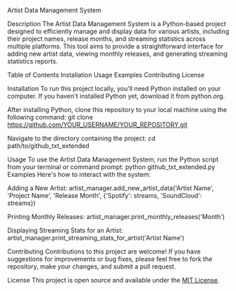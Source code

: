 Artist Data Management System

Description
The Artist Data Management System is a Python-based project designed to efficiently manage and display data for various artists, including their project names, release months, and streaming statistics across multiple platforms. This tool aims to provide a straightforward interface for adding new artist data, viewing monthly releases, and generating streaming statistics reports.

Table of Contents
Installation
Usage
Examples
Contributing
License

Installation
To run this project locally, you'll need Python installed on your computer. If you haven't installed Python yet, download it from python.org.

After installing Python, clone this repository to your local machine using the following command:
git clone https://github.com/YOUR_USERNAME/YOUR_REPOSITORY.git

Navigate to the directory containing the project:
cd path/to/github_txt_extended

Usage
To use the Artist Data Management System, run the Python script from your terminal or command prompt:
python github_txt_extended.py
Examples
Here's how to interact with the system:

Adding a New Artist:
artist_manager.add_new_artist_data('Artist Name', 'Project Name', 'Release Month', {'Spotify': streams, 'SoundCloud': streams})

Printing Monthly Releases:
artist_manager.print_monthly_releases('Month')

Displaying Streaming Stats for an Artist:
artist_manager.print_streaming_stats_for_artist('Artist Name')

Contributing
Contributions to this project are welcome! If you have suggestions for improvements or bug fixes, please feel free to fork the repository, make your changes, and submit a pull request.

License
This project is open source and available under the [MIT License](LICENSE).


